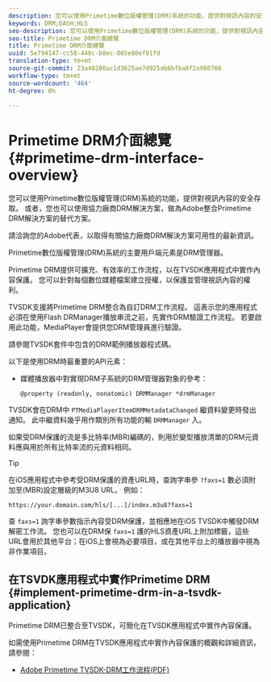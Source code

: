 ```yaml
---
description: 您可以使用Primetime數位版權管理(DRM)系統的功能，提供對視訊內容的安全存取。 或者，您也可以使用協力廠商DRM解決方案，做為Adobe整合Primetime DRM解決方案的替代方案。
keywords: DRM;DASH;HLS
seo-description: 您可以使用Primetime數位版權管理(DRM)系統的功能，提供對視訊內容的安全存取。 或者，您也可以使用協力廠商DRM解決方案，做為Adobe整合Primetime DRM解決方案的替代方案。
seo-title: Primetime DRM介面總覽
title: Primetime DRM介面總覽
uuid: 5e794147-cc58-448c-b8ec-065e80ef01fd
translation-type: tm+mt
source-git-commit: 23a48208ac1d3625ae7d925ab6bfba8f2a980766
workflow-type: tm+mt
source-wordcount: '464'
ht-degree: 0%

---
```



# Primetime DRM介面總覽 {#primetime-drm-interface-overview}

您可以使用Primetime數位版權管理(DRM)系統的功能，提供對視訊內容的安全存取。 或者，您也可以使用協力廠商DRM解決方案，做為Adobe整合Primetime DRM解決方案的替代方案。

<!--<a id="section_4DD54E085AB345FE9BE00865E56B28DB"></a>-->

請洽詢您的Adobe代表，以取得有關協力廠商DRM解決方案可用性的最新資訊。

Primetime數位版權管理(DRM)系統的主要用戶端元素是DRM管理器。

Primetime DRM提供可擴充、有效率的工作流程，以在TVSDK應用程式中實作內容保護。 您可以針對每個數位媒體檔案建立授權，以保護並管理視訊內容的權利。

TVSDK支援將Primetime DRM整合為自訂DRM工作流程。 這表示您的應用程式必須在使用Flash DRManager播放串流之前，先實作DRM驗證工作流程。 若要啟用此功能，MediaPlayer會提供您DRM管理員進行驗證。

請參閱TVSDK套件中包含的DRM範例播放器程式碼。

以下是使用DRM時最重要的API元素：

* 媒體播放器中對實現DRM子系統的DRM管理器對象的參考：

   ```
   @property (readonly, nonatomic) DRMManager *drmManager
   ```

<!--<a id="section_F986DB1EDD6F44CD8E57419CCA0921E8"></a>-->

TVSDK會在DRM中 `PTMediaPlayerItemDRMMetadataChanged` 繼資料變更時發出通知。 此中繼資料幾乎用作類別所有功能的輸 `DRMManager` 入。

<!--<a id="section_223DCF63BAB6438792A85352A79044CC"></a>-->

如果受DRM保護的流是多比特率(MBR)編碼的，則用於變型播放清單的DRM元資料應與用於所有比特率流的元資料相同。

>[!TIP]
>
>在iOS應用程式中參考受DRM保護的資產URL時，查詢字串參 `?faxs=1` 數必須附加至(MBR)設定層級的M3U8 URL。 例如：

```
https://your.domain.com/hls/[...]/index.m3u8?faxs=1
```

查 `faxs=1` 詢字串參數指示內容受DRM保護，並相應地在iOS TVSDK中觸發DRM解密工作流。 您也可以在DRM保 `faxs=1` 護的HLS資產URL上附加標籤，這些URL會用於其他平台；在iOS上會視為必要項目，或在其他平台上的播放器中視為非作業項目。

## 在TSVDK應用程式中實作Primetime DRM {#implement-primetime-drm-in-a-tsvdk-application}

Primetime DRM已整合至TVSDK，可簡化在TVSDK應用程式中實作內容保護。

如需使用Primetime DRM在TVSDK應用程式中實作內容保護的概觀和詳細資訊，請參閱：

* [Adobe Primetime TVSDK-DRM工作流程(PDF)](https://helpx.adobe.com/content/dam/help/en/primetime/drm/drm_tvsdk_drm_workflow.pdf)